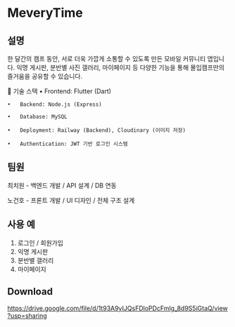 # MeveryTime  

## 설명
한 달간의 캠프 동안, 서로 더욱 가깝게 소통할 수 있도록 만든 모바일 커뮤니티 앱입니다.
익명 게시판, 분반별 사진 갤러리, 마이페이지 등 다양한 기능을 통해 몰입캠프만의 즐거움을 공유할 수 있습니다.

🔧 기술 스택
	•	Frontend: Flutter (Dart)
 
	•	Backend: Node.js (Express)
 
	•	Database: MySQL
 
	•	Deployment: Railway (Backend), Cloudinary (이미지 저장)
 
	•	Authentication: JWT 기반 로그인 시스템

## 팀원
최치원 - 백엔드 개발 / API 설계 / DB 연동

노건호 - 프론트 개발 / UI 디자인 / 전체 구조 설계

## 사용 예
1. 로그인 / 회원가입
2. 익명 게시판
3. 분반별 갤러리
4. 마이페이지

## Download
https://drive.google.com/file/d/1t93A9yIJQsFDloPDcFmlg_8d9S5iGtaQ/view?usp=sharing
